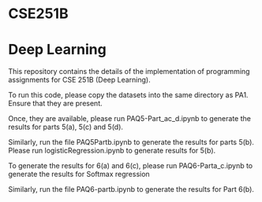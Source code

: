 # CSE251B
# Deep Learning

This repository contains the details of the implementation of programming assignments for CSE 251B (Deep Learning).

To run this code, please copy the datasets into the same directory as PA1. Ensure that they are present. 

Once, they are available, please run PAQ5-Part_ac_d.ipynb to generate the results for parts 5(a), 5(c) and 5(d).

Similarly, run the file PAQ5Partb.ipynb to generate the results for parts 5(b). Please run logisticRegression.ipynb to generate results for 5(b).

To generate the results for 6(a) and 6(c), please run PAQ6-Parta_c.ipynb to generate the results for Softmax regression

Similarly, run the file PAQ6-partb.ipynb to generate the results for Part 6(b).

